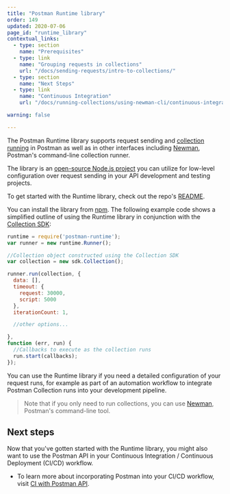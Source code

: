 ```yaml
---
title: "Postman Runtime library"
order: 149
updated: 2020-07-06
page_id: "runtime_library"
contextual_links:
  - type: section
    name: "Prerequisites"
  - type: link
    name: "Grouping requests in collections"
    url: "/docs/sending-requests/intro-to-collections/"
  - type: section
    name: "Next Steps"
  - type: link
    name: "Continuous Integration"
    url: "/docs/running-collections/using-newman-cli/continuous-integration/"

warning: false

---
```


The Postman Runtime library supports request sending and [collection running](/docs/running-collections/intro-to-collection-runs/) in Postman as well as in other interfaces including [Newman](/docs/running-collections/using-newman-cli/command-line-integration-with-newman/), Postman's command-line collection runner.

The library is an [open-source Node.js project](https://github.com/postmanlabs/postman-runtime/) you can utilize for low-level configuration over request sending in your API development and testing projects.

To get started with the Runtime library, check out the repo's [README](https://github.com/postmanlabs/postman-runtime).

You can install the library from [npm](https://www.npmjs.com/package/postman-runtime). The following example code shows a simplified outline of using the Runtime library in conjunction with the [Collection SDK](/docs/developer/collection-sdk/):

```js
runtime = require('postman-runtime');
var runner = new runtime.Runner();

//Collection object constructed using the Collection SDK
var collection = new sdk.Collection();

runner.run(collection, {
  data: [],
  timeout: {
    request: 30000,
    script: 5000
  },
  iterationCount: 1,

  //other options...

},
function (err, run) {
  //Callbacks to execute as the collection runs
  run.start(callbacks);
});
```

You can use the Runtime library if you need a detailed configuration of your request runs, for example as part of an automation workflow to integrate Postman Collection runs into your development pipeline.

> Note that if you only need to run collections, you can use [Newman](/docs/running-collections/using-newman-cli/command-line-integration-with-newman/), Postman's command-line tool.

## Next steps

Now that you've gotten started with the Runtime library, you might also want to use the Postman API in your Continuous Integration / Continuous Deployment (CI/CD) workflow.

* To learn more about incorporating Postman into your CI/CD workflow, visit [CI with Postman API](/docs/running-collections/using-newman-cli/continuous-integration/).
